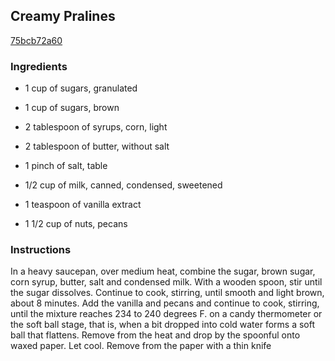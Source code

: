 ## Creamy Pralines

[75bcb72a60](http://www.foodnetwork.com/recipes/emeril-lagasse/creamy-pralines-recipe.html)

### Ingredients

 - 1 cup of sugars, granulated

 - 1 cup of sugars, brown

 - 2 tablespoon of syrups, corn, light

 - 2 tablespoon of butter, without salt

 - 1 pinch of salt, table

 - 1/2 cup of milk, canned, condensed, sweetened

 - 1 teaspoon of vanilla extract

 - 1 1/2 cup of nuts, pecans

### Instructions

In a heavy saucepan, over medium heat, combine the sugar, brown sugar, corn syrup, butter, salt and condensed milk. With a wooden spoon, stir until the sugar dissolves. Continue to cook, stirring, until smooth and light brown, about 8 minutes. Add the vanilla and pecans and continue to cook, stirring, until the mixture reaches 234 to 240 degrees F. on a candy thermometer or the soft ball stage, that is, when a bit dropped into cold water forms a soft ball that flattens. Remove from the heat and drop by the spoonful onto waxed paper. Let cool. Remove from the paper with a thin knife